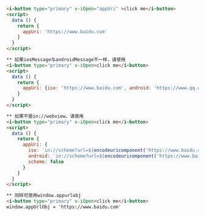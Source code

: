 <template>
  <article>
    <i-button type="primary" v-iOpen="appUri">click me</i-button>
    <h3>props</h3>
    <table class="bordered responsive-table">
      <thead> <th>属性</th> <th>说明</th> <th>类型</th> <th>example</th> </thead>
      <tbody>
        <tr> 
        <td>value</td> 
        <td>在app里打开的链接</td> 
        <td>String</td>
        <td>http://h5.in66.com/inpromo/2017/pr-beingmate/index.html</td> 
        </tr>
      </tbody>
    </table>
  </article>
</template>

<script>
  import iOpen from 'i-ui/lib/iOpen'
  export default {
    directives: { iOpen },
    name: 'i-open',
    data () {
      return {
        appUri: 'https://www.baidu.com'
      }
    }
  }
</script>
``` html
<i-button type="primary" v-iOpen="appUri" >click me</i-button>
<script>
  data () {
    return {
      appUri: 'https://www.baidu.com'
    }
  }
</script>

** 如果iosMessage与androidMessage不一样，请使用
<i-button type="primary" v-iOpen>click me</i-button>
<script>
  data () {
    return {
      appUri: {iso: 'https://www.baidu.com', android: 'https://www.qq.com'}
    }
  }
</script>

** 如果不是in://webview，请使用
<i-button type="primary" v-iOpen>click me</i-button>
<script>
  data () {
    return {
      appUri: {
        iso: `in://scheme?url=${encodeuricomponent('https://www.baidu.com')}`, 
        android: `in://scheme?url=${encodeuricomponent('https://www.baidu.com')}`, 
        scheme: false
      }
    }
  }
</script>

** 同样可使用window.appurlobj
<i-button type="primary" v-iOpen>click me</i-button>
window.appUrlObj = 'https://www.baidu.com'
```

